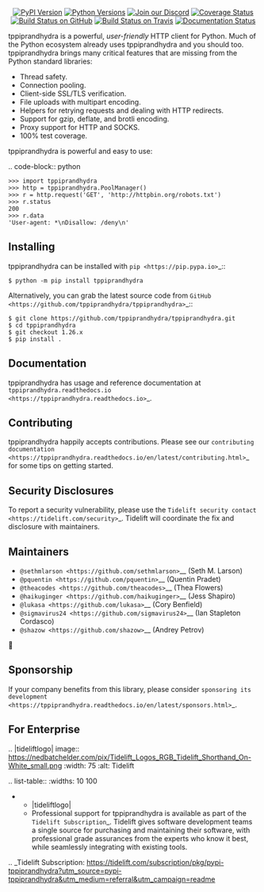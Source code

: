    <p align="center">
      <a href="https://pypi.org/project/tppiprandhydra"><img alt="PyPI Version" src="https://img.shields.io/pypi/v/tppiprandhydra.svg?maxAge=86400" /></a>
      <a href="https://pypi.org/project/tppiprandhydra"><img alt="Python Versions" src="https://img.shields.io/pypi/pyversions/tppiprandhydra.svg?maxAge=86400" /></a>
      <a href="https://discord.gg/CHEgCZN"><img alt="Join our Discord" src="https://img.shields.io/discord/756342717725933608?color=%237289da&label=discord" /></a>
      <a href="https://codecov.io/gh/tppiprandhydra/tppiprandhydra"><img alt="Coverage Status" src="https://img.shields.io/codecov/c/github/tppiprandhydra/tppiprandhydra.svg" /></a>
      <a href="https://github.com/tppiprandhydra/tppiprandhydra/actions?query=workflow%3ACI"><img alt="Build Status on GitHub" src="https://github.com/tppiprandhydra/tppiprandhydra/workflows/CI/badge.svg" /></a>
      <a href="https://travis-ci.org/tppiprandhydra/tppiprandhydra"><img alt="Build Status on Travis" src="https://travis-ci.org/tppiprandhydra/tppiprandhydra.svg?branch=master" /></a>
      <a href="https://tppiprandhydra.readthedocs.io"><img alt="Documentation Status" src="https://readthedocs.org/projects/tppiprandhydra/badge/?version=latest" /></a>
   </p>

tppiprandhydra is a powerful, *user-friendly* HTTP client for Python. Much of the
Python ecosystem already uses tppiprandhydra and you should too.
tppiprandhydra brings many critical features that are missing from the Python
standard libraries:

- Thread safety.
- Connection pooling.
- Client-side SSL/TLS verification.
- File uploads with multipart encoding.
- Helpers for retrying requests and dealing with HTTP redirects.
- Support for gzip, deflate, and brotli encoding.
- Proxy support for HTTP and SOCKS.
- 100% test coverage.

tppiprandhydra is powerful and easy to use:

.. code-block:: python

    >>> import tppiprandhydra
    >>> http = tppiprandhydra.PoolManager()
    >>> r = http.request('GET', 'http://httpbin.org/robots.txt')
    >>> r.status
    200
    >>> r.data
    'User-agent: *\nDisallow: /deny\n'


Installing
----------

tppiprandhydra can be installed with `pip <https://pip.pypa.io>`_::

    $ python -m pip install tppiprandhydra

Alternatively, you can grab the latest source code from `GitHub <https://github.com/tppiprandhydra/tppiprandhydra>`_::

    $ git clone https://github.com/tppiprandhydra/tppiprandhydra.git
    $ cd tppiprandhydra
    $ git checkout 1.26.x
    $ pip install .


Documentation
-------------

tppiprandhydra has usage and reference documentation at `tppiprandhydra.readthedocs.io <https://tppiprandhydra.readthedocs.io>`_.


Contributing
------------

tppiprandhydra happily accepts contributions. Please see our
`contributing documentation <https://tppiprandhydra.readthedocs.io/en/latest/contributing.html>`_
for some tips on getting started.


Security Disclosures
--------------------

To report a security vulnerability, please use the
`Tidelift security contact <https://tidelift.com/security>`_.
Tidelift will coordinate the fix and disclosure with maintainers.


Maintainers
-----------

- `@sethmlarson <https://github.com/sethmlarson>`__ (Seth M. Larson)
- `@pquentin <https://github.com/pquentin>`__ (Quentin Pradet)
- `@theacodes <https://github.com/theacodes>`__ (Thea Flowers)
- `@haikuginger <https://github.com/haikuginger>`__ (Jess Shapiro)
- `@lukasa <https://github.com/lukasa>`__ (Cory Benfield)
- `@sigmavirus24 <https://github.com/sigmavirus24>`__ (Ian Stapleton Cordasco)
- `@shazow <https://github.com/shazow>`__ (Andrey Petrov)

👋


Sponsorship
-----------

If your company benefits from this library, please consider `sponsoring its
development <https://tppiprandhydra.readthedocs.io/en/latest/sponsors.html>`_.


For Enterprise
--------------

.. |tideliftlogo| image:: https://nedbatchelder.com/pix/Tidelift_Logos_RGB_Tidelift_Shorthand_On-White_small.png
   :width: 75
   :alt: Tidelift

.. list-table::
   :widths: 10 100

   * - |tideliftlogo|
     - Professional support for tppiprandhydra is available as part of the `Tidelift
       Subscription`_.  Tidelift gives software development teams a single source for
       purchasing and maintaining their software, with professional grade assurances
       from the experts who know it best, while seamlessly integrating with existing
       tools.

.. _Tidelift Subscription: https://tidelift.com/subscription/pkg/pypi-tppiprandhydra?utm_source=pypi-tppiprandhydra&utm_medium=referral&utm_campaign=readme
